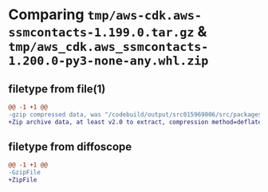 # Comparing `tmp/aws-cdk.aws-ssmcontacts-1.199.0.tar.gz` & `tmp/aws_cdk.aws_ssmcontacts-1.200.0-py3-none-any.whl.zip`

## filetype from file(1)

```diff
@@ -1 +1 @@
-gzip compressed data, was "/codebuild/output/src015969006/src/packages/@aws-cdk/aws-ssmcontacts/dist/python/aws-cdk.aws-ssmcontacts-1.199.0.tar", last modified: Thu Apr 20 17:20:34 2023, max compression
+Zip archive data, at least v2.0 to extract, compression method=deflate
```

## filetype from diffoscope

```diff
@@ -1 +1 @@
-GzipFile
+ZipFile
```

